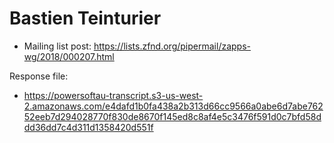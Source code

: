# Bastien Teinturier

* Mailing list post: <https://lists.zfnd.org/pipermail/zapps-wg/2018/000207.html>

Response file:

* https://powersoftau-transcript.s3-us-west-2.amazonaws.com/e4dafd1b0fa438a2b313d66cc9566a0abe6d7abe76252eeb7d294028770f830de8670f145ed8c8af4e5c3476f591d0c7bfd58ddd36dd7c4d311d1358420d551f

